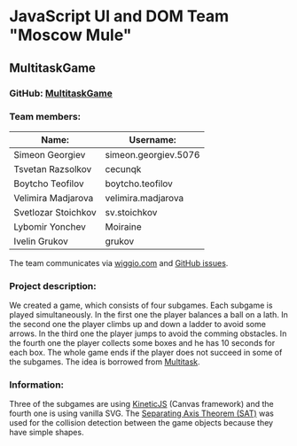 # JavaScript UI and DOM Team "Moscow Mule"
## MultitaskGame
### GitHub: [MultitaskGame](https://github.com/TeamMoscowMule/MultitaskGame "MultitaskGame")

### Team members:

| Name: | Username: |
| --- | --- |
| Simeon Georgiev | simeon.georgiev.5076 |
| Tsvetan Razsolkov | cecunqk |
| Boytcho Teofilov | boytcho.teofilov |
| Velimira Madjarova | velimira.madjarova |
| Svetlozar Stoichkov | sv.stoichkov |
| Lybomir Yonchev | Moiraine |
| Ivelin Grukov | grukov |

The team communicates via [wiggio.com](https://wiggio.com "Wiggio") and [GitHub issues](https://github.com/TeamMoscowMule/MultitaskGame/issues "MultitaskGame Issues").

### Project description:

We created a game, which consists of four subgames. Each subgame is played simultaneously. In the first one the player balances a ball on a lath. In the second one the player climbs up and down a ladder to avoid some arrows. In the third one the player jumps to avoid the comming obstacles. In the fourth one the player collects some boxes and he has 10 seconds for each box.
The whole game ends if the player does not succeed in some of the subgames.
The idea is borrowed from [Multitask](http://www.kongregate.com/games/icylime/multitask "Multitask").

### Information:
Three of the subgames are using [KineticJS](http://kineticjs.com/ "KineticJS") (Canvas framework) and the fourth one is using vanilla SVG.
The [Separating Axis Theorem (SAT)](https://github.com/jriecken/sat-js) was used for the collision detection between the game objects because they have simple shapes.
